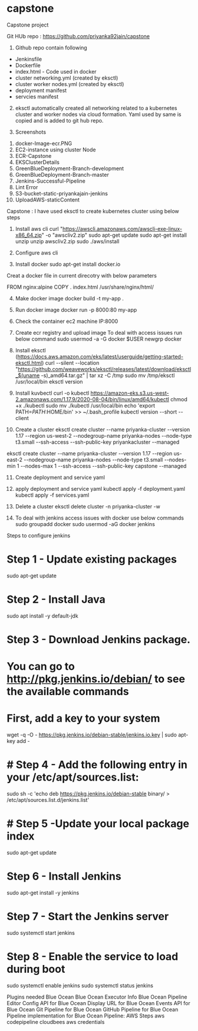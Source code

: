 # capstone
Capstone project

Git HUb repo : https://github.com/priyanka92jain/capstone

1) Github repo contain following 


 - Jenkinsfile   
 - Dockerfile 
 - index.html - Code used in docker 
 - cluster networking.yml  (created by eksctl)
 - cluster worker nodes.yml (created by eksctl)
 - deployment manifest 
 - servcies manifest 


2) eksctl automatically created all networking related to a kubernetes cluster and worker nodes via cloud formation. Yaml used by same is copied and is added to git hub repo. 


3) Screenshots
1. docker-Image-ecr.PNG
2. EC2-instance using cluster Node
3. ECR-Capstone
4. EKSClusterDetails
5. GreenBlueDeployment-Branch-development
6. GreenBlueDeployment-Branch-master
7. Jenkins-Successful-Pipeline
8. Lint Error
9. S3-bucket-static-priyankajain-jenkins
10. UploadAWS-staticContent


Capstone : I have used eksctl to create kubernetes cluster using below steps
1) Install aws cli 
curl "https://awscli.amazonaws.com/awscli-exe-linux-x86_64.zip" -o "awscliv2.zip"
sudo apt-get update 
sudo apt-get install unzip 
unzip awscliv2.zip
sudo ./aws/install

2) Configure aws cli 

3) Install docker 
sudo apt-get install docker.io

Creat a docker file in current direcotry with below parameters 

FROM nginx:alpine
COPY . index.html /usr/share/nginx/html/

4) Make docker image 
docker build -t my-app .

5) Run docker image 
docker run -p 8000:80 my-app 

6) Check the container 
ec2 machine IP:8000

7) Create ecr registry and upload image 
To deal with access issues run below command 
sudo usermod -a -G docker $USER
newgrp docker

8) Install  eksctl (https://docs.aws.amazon.com/eks/latest/userguide/getting-started-eksctl.html)
curl --silent --location "https://github.com/weaveworks/eksctl/releases/latest/download/eksctl_$(uname -s)_amd64.tar.gz" | tar xz -C /tmp
sudo mv /tmp/eksctl /usr/local/bin
eksctl version

9) Install kuvbectl 
curl -o kubectl https://amazon-eks.s3.us-west-2.amazonaws.com/1.17.9/2020-08-04/bin/linux/amd64/kubectl
chmod +x ./kubectl
sudo mv ./kubectl /usr/local/bin
echo 'export PATH=$PATH:$HOME/bin' >> ~/.bash_profile
kubectl version --short --client


10) Create a cluster 
eksctl create cluster --name priyanka-cluster --version 1.17 --region us-west-2 --nodegroup-name priyanka-nodes --node-type t3.small --ssh-access --ssh-public-key priyankacluster --managed

eksctl create cluster --name priyanka-cluster --version 1.17 --region us-east-2 --nodegroup-name priyanka-nodes --node-type t3.small --nodes-min 1 --nodes-max 1 --ssh-access --ssh-public-key capstone --managed

11) Create deployment and service yaml 

12) apply deployment and service yaml 
kubectl apply -f deployment.yaml
kubectl apply -f services.yaml

13) Delete a cluster 
eksctl delete cluster -n priyanka-cluster -w

14) To deal with jenkins access issues with docker use below commands
sudo groupadd docker
sudo usermod -aG docker jenkins

Steps to configure jenkins
# Step 1 - Update existing packages
sudo apt-get update

# Step 2 - Install Java
sudo apt install -y default-jdk

# Step 3 - Download Jenkins package. 
# You can go to http://pkg.jenkins.io/debian/ to see the available commands
# First, add a key to your system
wget -q -O - https://pkg.jenkins.io/debian-stable/jenkins.io.key | sudo apt-key add -

# # Step 4 - Add the following entry in your /etc/apt/sources.list:
sudo sh -c 'echo deb https://pkg.jenkins.io/debian-stable binary/ > /etc/apt/sources.list.d/jenkins.list'

# # Step 5 -Update your local package index
sudo apt-get update

# Step 6 - Install Jenkins
sudo apt-get install -y jenkins

# Step 7 - Start the Jenkins server
sudo systemctl start jenkins

# Step 8 - Enable the service to load during boot
sudo systemctl enable jenkins
sudo systemctl status jenkins

Plugins needed 
Blue Ocean
Blue Ocean Executor Info
Blue Ocean Pipeline Editor
Config API for Blue Ocean
Display URL for Blue Ocean
Events API for Blue Ocean
Git Pipeline for Blue Ocean
GitHub Pipeline for Blue Ocean
Pipeline implementation for Blue Ocean
Pipeline: AWS Steps
aws codepipeline 
cloudbees aws credentials 
